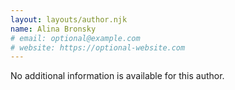 ```yaml
---
layout: layouts/author.njk
name: Alina Bronsky
# email: optional@example.com
# website: https://optional-website.com
---
```

No additional information is available for this author.
